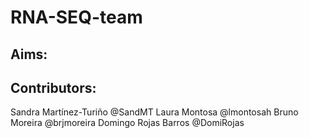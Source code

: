 # RNA-SEQ-team
## Aims: 
## Contributors: 
Sandra Martínez-Turiño @SandMT
Laura Montosa @lmontosah
Bruno Moreira @brjmoreira
Domingo Rojas Barros @DomiRojas
